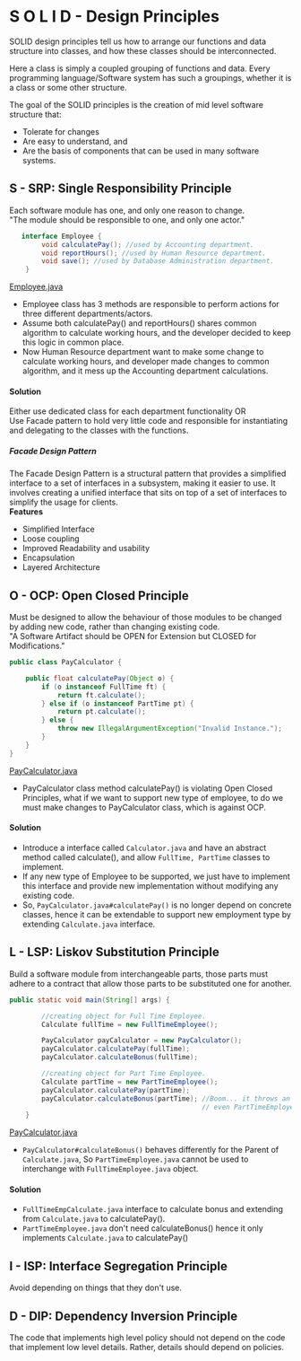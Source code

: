 # S O L I D - Design Principles  

SOLID design principles tell us how to arrange our functions and data structure into classes, and how these classes
should be interconnected.

Here a class is simply a coupled grouping of functions and data. Every programming language/Software system has such 
a groupings, whether it is a class or some other structure.  

The goal of the SOLID principles is the creation of mid level software structure that:  
- Tolerate for changes  
- Are easy to understand, and  
- Are the basis of components that can be used in many software systems.

## S - SRP: Single Responsibility Principle  
Each software module has one, and only one reason to change.  
"The module should be responsible to one, and only one actor."
```java
   interface Employee {
        void calculatePay(); //used by Accounting department.
        void reportHours(); //used by Human Resource department.
        void save(); //used by Database Administration department.
    }   
```
[Employee.java](src/main/java/org/avol/java/solid/srp/Employee.java)
- Employee class has 3 methods are responsible to perform actions for three different departments/actors.
- Assume both calculatePay() and reportHours() shares common algorithm to calculate working hours, and the developer decided to keep this logic in common place.
- Now Human Resource department want to make some change to calculate working hours, and developer made changes to common algorithm, 
and it mess up the Accounting department calculations. 

#### Solution
Either use dedicated class for each department functionality OR  
Use Facade pattern to hold very little code and responsible for instantiating and delegating to the classes with the functions. 

##### Facade Design Pattern  
The Facade Design Pattern is a structural pattern that provides a simplified interface to a set of interfaces in a subsystem, making it easier to use. 
It involves creating a unified interface that sits on top of a set of interfaces to simplify the usage for clients.  
**Features**
- Simplified Interface
- Loose coupling
- Improved Readability and usability
- Encapsulation
- Layered Architecture

## O - OCP: Open Closed Principle  
Must be designed to allow the behaviour of those modules to be changed by adding new code, 
rather than changing existing code.  
"A Software Artifact should be OPEN for Extension but CLOSED for Modifications."
```java
public class PayCalculator {

    public float calculatePay(Object o) {
        if (o instanceof FullTime ft) {
            return ft.calculate();
        } else if (o instanceof PartTime pt) {
            return pt.calculate();
        } else {
            throw new IllegalArgumentException("Invalid Instance.");
        }
    }
}
```
[PayCalculator.java](src/main/java/org/avol/java/solid/ocp/PayCalculator.java)  
- PayCalculator class method calculatePay() is violating Open Closed Principles, what if we want to support new type of employee, 
to do we must make changes to PayCalculator class, which is against OCP.

#### Solution
- Introduce a interface called ```Calculator.java``` and have an abstract method called calculate(), and 
allow ```FullTime, PartTime``` classes to implement.
- If any new type of Employee to be supported, we just have to implement this interface and provide new implementation 
without modifying any existing code.
- So, ```PayCalculator.java#calculatePay()``` is no longer depend on concrete classes, hence it can be extendable to support 
 new employment type by extending ```Calculate.java``` interface.

## L - LSP: Liskov Substitution Principle  
Build a software module from interchangeable parts, those parts must adhere to a contract that allow those parts to be 
substituted one for another.  
```java
public static void main(String[] args) {

        //creating object for Full Time Employee.
        Calculate fullTime = new FullTimeEmployee();

        PayCalculator payCalculator = new PayCalculator();
        payCalculator.calculatePay(fullTime);
        payCalculator.calculateBonus(fullTime);

        //creating object for Part Time Employee.
        Calculate partTime = new PartTimeEmployee();
        payCalculator.calculatePay(partTime);
        payCalculator.calculateBonus(partTime); //Boom... it throws an error, mean we cannot substitute Calculate object with PartTimeEmployee.
                                                // even PartTimeEmployee object has implemented Calculate interface. It's a violation of LSP.
    }
```
[PayCalculator.java](src/main/java/org/avol/java/solid/lsp/PayCalculator.java)
- ```PayCalculator#calculateBonus()``` behaves differently for the Parent of ```Calculate.java```, 
So ```PartTimeEmployee.java``` cannot be used to interchange with ```FullTimeEmployee.java``` object.

#### Solution
- ``` FullTimeEmpCalculate.java ``` interface to calculate bonus and extending from ```Calculate.java``` to calculatePay().
- ``` PartTimeEmployee.java ``` don't need calculateBonus() hence it only implements ``` Calculate.java ``` to calculatePay()

## I - ISP: Interface Segregation Principle
Avoid depending on things that they don't use.

## D - DIP: Dependency Inversion Principle
The code that implements high level policy should not depend on the code that implement low level details. 
Rather, details should depend on policies.

